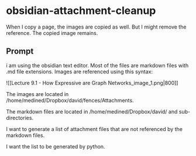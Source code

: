 # obsidian-attachment-cleanup

When I copy a page, the images are copied as well. But I might remove the reference. The copied image remains.


## Prompt

i am using the obsidian text editor. Most of the files are markdown files with .md file extensions. Images are referenced using this syntax:

![[Lecture 9.1 - How Expressive are Graph Networks_image_1.png|800]]

The images are located in /home/medined/Dropbox/david/fences/Attachments.

The markdown files are located in /home/medined/Dropbox/david/ and sub-directories.

I want to generate a list of attachment files that are not referenced by the markdown files.

I want the list to be generated by python.
